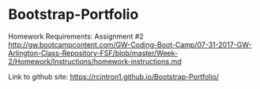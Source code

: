 # Bootstrap-Portfolio
Homework Requirements:
Assignment #2
http://gw.bootcampcontent.com/GW-Coding-Boot-Camp/07-31-2017-GW-Arlington-Class-Repository-FSF/blob/master/Week-2/Homework/Instructions/homework-instructions.md

Link to github site:
https://rcintron1.github.io/Bootstrap-Portfolio/
